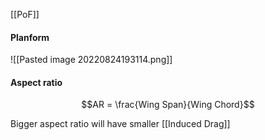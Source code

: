 [[PoF]]

#### Planform
![[Pasted image 20220824193114.png]]

#### Aspect ratio
$$AR = \frac{Wing Span}{Wing Chord}$$

Bigger aspect ratio will have smaller [[Induced Drag]]

